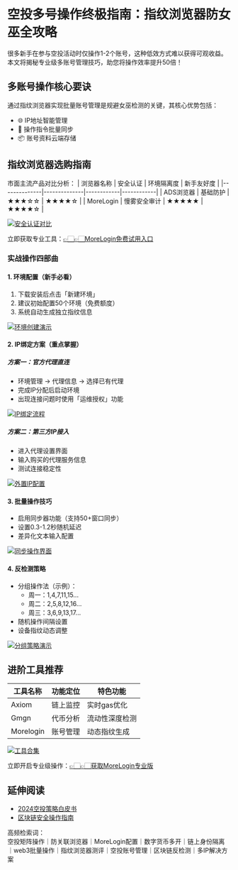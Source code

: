 # 空投多号操作终极指南：指纹浏览器防女巫全攻略

很多新手在参与空投活动时仅操作1-2个账号，这种低效方式难以获得可观收益。本文将揭秘专业级多账号管理技巧，助您将操作效率提升50倍！

## 多账号操作核心要诀
通过指纹浏览器实现批量账号管理是规避女巫检测的关键，其核心优势包括：
- 🌐 IP地址智能管理
- 🔄 操作指令批量同步
- 📦 账号资料云端存储

## 指纹浏览器选购指南
市面主流产品对比分析：
| 浏览器名称   | 安全认证     | 环境隔离度 | 新手友好度 |
|--------------|--------------|------------|------------|
| ADS浏览器    | 基础防护     | ★★★☆☆     | ★★★★☆     |
| MoreLogin    | 慢雾安全审计 | ★★★★★     | ★★★★☆     |

[![安全认证对比](https://307e939.webp.li/20250423101724282.png)](https://btc8848.com/top-10-exchanges)

立即获取专业工具：[👉🏻👉🏻MoreLogin免费试用入口](https://www.morelogin.com/register/?from=administrator)

### 实战操作四部曲

#### 1. 环境配置（新手必看）
1. 下载安装后点击「新建环境」
2. 建议初始配置50个环境（免费额度）
3. 系统自动生成独立指纹信息

[![环境创建演示](https://307e939.webp.li/20250423101819052.png)](https://btc8848.com/top-10-exchanges)

#### 2. IP绑定方案（重点掌握）
##### 方案一：官方代理直连
- 环境管理 → 代理信息 → 选择已有代理
- 完成IP分配后启动环境
- 出现连接问题时使用「运维授权」功能

[![IP绑定流程](https://307e939.webp.li/20250423101911559.png)](https://btc8848.com/top-10-exchanges)

##### 方案二：第三方IP接入
- 进入代理设置界面
- 输入购买的代理服务信息
- 测试连接稳定性

[![外置IP配置](https://307e939.webp.li/20250423102234261.png)](https://btc8848.com/top-10-exchanges)

#### 3. 批量操作技巧
- 启用同步器功能（支持50+窗口同步）
- 设置0.3-1.2秒随机延迟
- 差异化文本输入配置

[![同步操作界面](https://307e939.webp.li/20250423103222667.png)](https://btc8848.com/top-10-exchanges)

#### 4. 反检测策略
- 分组操作法（示例）：
   - 周一：1,4,7,11,15...
   - 周二：2,5,8,12,16...
   - 周三：3,6,9,13,17...
- 随机操作间隔设置
- 设备指纹动态调整

[![分组策略演示](https://307e939.webp.li/20250423103409852.png)](https://btc8848.com/top-10-exchanges)

## 进阶工具推荐
| 工具名称       | 功能定位       | 特色功能                 |
|----------------|----------------|--------------------------|
| Axiom          | 链上监控       | 实时gas优化              |
| Gmgn           | 代币分析       | 流动性深度检测           |
| Morelogin      | 账号管理       | 动态指纹生成             |

[![工具合集](https://307e939.webp.li/20250423103520643.png)](https://btc8848.com/top-10-exchanges)

立即开启专业级操作：[👉🏻👉🏻获取MoreLogin专业版](https://www.morelogin.com/register/?from=administrator)

## 延伸阅读
- [2024空投策略白皮书](https://btc8848.com/top-10-exchanges/)
- [区块链安全操作指南](https://heiyetouzi.xyz/biquanstory001/)

高频检索词：  
空投矩阵操作｜防关联浏览器｜MoreLogin配置｜数字货币多开｜链上身份隔离｜web3批量操作｜指纹浏览器测评｜空投账号管理｜区块链反检测｜多IP解决方案